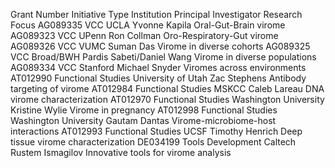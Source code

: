 Grant Number	Initiative Type	Institution	Principal Investigator	Research Focus
AG089335	VCC	UCLA	Yvonne Kapila	Oral-Gut-Brain virome
AG089323	VCC	UPenn	Ron Collman	Oro-Respiratory-Gut virome
AG089326	VCC	VUMC	Suman Das	Virome in diverse cohorts
AG089325	VCC	Broad/BWH	Pardis Sabeti/Daniel Wang	Virome in diverse populations
AG089334	VCC	Stanford	Michael Snyder	Viromes across environments
AT012990	Functional Studies	University of Utah	Zac Stephens	Antibody targeting of virome
AT012984	Functional Studies	MSKCC	Caleb Lareau	DNA virome characterization
AT012970	Functional Studies	Washington University	Kristine Wylie	Virome in pregnancy
AT012998	Functional Studies	Washington University	Gautam Dantas	Virome-microbiome-host interactions
AT012993	Functional Studies	UCSF	Timothy Henrich	Deep tissue virome characterization
DE034199	Tools Development	Caltech	Rustem Ismagilov	Innovative tools for virome analysis